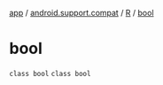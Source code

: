 [app](../../../index.md) / [android.support.compat](../../index.md) / [R](../index.md) / [bool](.)

# bool

`class bool`
`class bool`